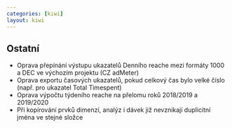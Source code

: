 ```yaml
---
categories: [kiwi]
layout: kiwi
---
```


## Ostatní
<ul>
	<li>Oprava přepínání výstupu ukazatelů Denního reache mezi formáty 1000 a DEC ve výchozím projektu (CZ adMeter)</li>
	<li>Oprava exportu časových ukazatelů, pokud celkový čas bylo velké číslo (např. pro ukazatel Total Timespent)</li>
	<li>Oprava výpočtu týdeního reache na přelomu roků 2018/2019 a 2019/2020</li>
	<li>Při kopírování prvků dimenzí, analýz i dávek již nevznikají duplicitní jména ve stejné složce</li>
</ul>

